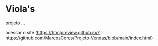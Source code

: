 # Viola's 

projeto ...

acessar o site (https://htmlpreview.github.io/?https://github.com/MarcosCores/Projeto-Vendas/blob/main/index.html)
